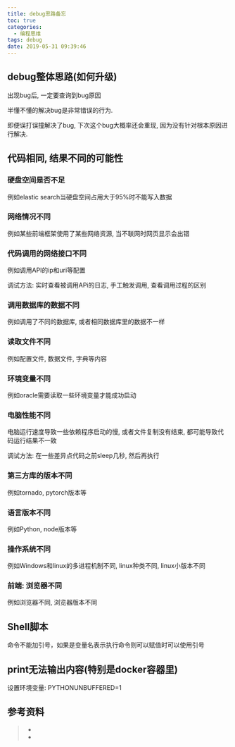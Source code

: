```yaml
---
title: debug思路备忘
toc: true
categories:
  - 编程思维
tags: debug
date: 2019-05-31 09:39:46
---
```






## debug整体思路(如何升级)

出现bug后, 一定要查询到bug原因

半懂不懂的解决bug是非常错误的行为. 

即便误打误撞解决了bug, 下次这个bug大概率还会重现, 因为没有针对根本原因进行解决.





## 代码相同, 结果不同的可能性

### 硬盘空间是否不足

例如elastic search当硬盘空间占用大于95%时不能写入数据

### 网络情况不同

例如某些前端框架使用了某些网络资源, 当不联网时网页显示会出错

### 代码调用的网络接口不同

例如调用API的ip和uri等配置

调试方法: 实时查看被调用APi的日志, 手工触发调用, 查看调用过程的区别

### 调用数据库的数据不同

例如调用了不同的数据库, 或者相同数据库里的数据不一样

### 读取文件不同

例如配置文件, 数据文件, 字典等内容

### 环境变量不同

例如oracle需要读取一些环境变量才能成功启动

### 电脑性能不同

电脑运行速度导致一些依赖程序启动的慢, 或者文件复制没有结束, 都可能导致代码运行结果不一致

调试方法: 在一些差异点代码之前sleep几秒, 然后再执行

### 第三方库的版本不同

例如tornado, pytorch版本等

### 语言版本不同

例如Python, node版本等

### 操作系统不同

例如Windows和linux的多进程机制不同, linux种类不同, linux小版本不同

### 前端: 浏览器不同

例如浏览器不同, 浏览器版本不同



## Shell脚本

命令不能加引号，如果是变量名表示执行命令则可以赋值时可以使用引号



## print无法输出内容(特别是docker容器里)

设置环境变量: PYTHONUNBUFFERED=1



## 参考资料
> - []()
> - []()
